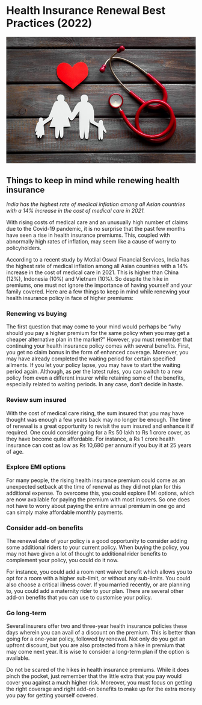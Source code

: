 # Health Insurance Renewal Best Practices (2022)

![Health Insurance](./images/health-insurance-01.png)

## Things to keep in mind while renewing health insurance
_India has the highest rate of medical inflation among all Asian countries with a 14% increase in the cost of medical care in 2021._

With rising costs of medical care and an unusually high number of claims due to the Covid-19 pandemic, it is no surprise that the past few months have seen a rise in health insurance premiums. This, coupled with abnormally high rates of inflation, may seem like a cause of worry to policyholders.

According to a recent study by Motilal Oswal Financial Services, India has the highest rate of medical inflation among all Asian countries with a 14% increase in the cost of medical care in 2021. This is higher than China (12%), Indonesia (10%) and Vietnam (10%). So despite the hike in premiums, one must not ignore the importance of having yourself and your family covered. Here are a few things to keep in mind while renewing your health insurance policy in face of higher premiums:

### Renewing vs buying
The first question that may come to your mind would perhaps be “why should you pay a higher premium for the same policy when you may get a cheaper alternative plan in the market?” However, you must remember that continuing your health insurance policy comes with several benefits. First, you get no claim bonus in the form of enhanced coverage. Moreover, you may have already completed the waiting period for certain specified ailments. If you let your policy lapse, you may have to start the waiting period again. Although, as per the latest rules, you can switch to a new policy from even a different insurer while retaining some of the benefits, especially related to waiting periods. In any case, don’t decide in haste.

### Review sum insured
With the cost of medical care rising, the sum insured that you may have thought was enough a few years back may no longer be enough. The time of renewal is a great opportunity to revisit the sum insured and enhance it if required. One could consider going for a Rs 50 lakh to Rs 1 crore cover, as they have become quite affordable. For instance, a Rs 1 crore health insurance can cost as low as Rs 10,680 per annum if you buy it at 25 years of age.

### Explore EMI options
For many people, the rising health insurance premium could come as an unexpected setback at the time of renewal as they did not plan for this additional expense. To overcome this, you could explore EMI options, which are now available for paying the premium with most insurers. So one does not have to worry about paying the entire annual premium in one go and can simply make affordable monthly payments.

### Consider add-on benefits
The renewal date of your policy is a good opportunity to consider adding some additional riders to your current policy. When buying the policy, you may not have given a lot of thought to additional rider benefits to complement your policy, you could do it now.

For instance, you could add a room rent waiver benefit which allows you to opt for a room with a higher sub-limit, or without any sub-limits. You could also choose a critical illness cover. If you married recently, or are planning to, you could add a maternity rider to your plan. There are several other add-on benefits that you can use to customise your policy.

### Go long-term
Several insurers offer two and three-year health insurance policies these days wherein you can avail of a discount on the premium. This is better than going for a one-year policy, followed by renewal. Not only do you get an upfront discount, but you are also protected from a hike in premium that may come next year. It is wise to consider a long-term plan if the option is available.

Do not be scared of the hikes in health insurance premiums. While it does pinch the pocket, just remember that the little extra that you pay would cover you against a much higher risk. Moreover, you must focus on getting the right coverage and right add-on benefits to make up for the extra money you pay for getting yourself covered.


[comment]: <> (via Deccan Hearld 12-Jun-2022)
[comment]: <> (Source: https://www.deccanherald.com/business/family-finance/things-to-keep-in-mind-while-renewing-health-insurance-1117574.html)

